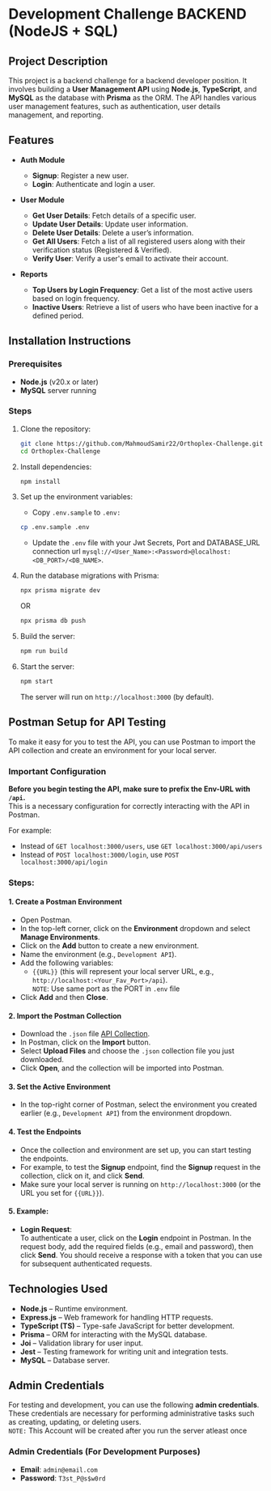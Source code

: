 # Development Challenge BACKEND (NodeJS + SQL)

## Project Description

This project is a backend challenge for a backend developer position. It involves building a **User Management API** using **Node.js**, **TypeScript**, and **MySQL** as the database with **Prisma** as the ORM. The API handles various user management features, such as authentication, user details management, and reporting.

## Features

- **Auth Module**

  - **Signup**: Register a new user.
  - **Login**: Authenticate and login a user.

- **User Module**

  - **Get User Details**: Fetch details of a specific user.
  - **Update User Details**: Update user information.
  - **Delete User Details**: Delete a user’s information.
  - **Get All Users**: Fetch a list of all registered users along with their verification status (Registered & Verified).
  - **Verify User**: Verify a user's email to activate their account.


- **Reports**
  - **Top Users by Login Frequency**: Get a list of the most active users based on login frequency.
  - **Inactive Users**: Retrieve a list of users who have been inactive for a defined period.

## Installation Instructions

### Prerequisites

- **Node.js** (v20.x or later)
- **MySQL** server running

### Steps

1. Clone the repository:
   ```bash
   git clone https://github.com/MahmoudSamir22/Orthoplex-Challenge.git
   cd Orthoplex-Challenge
   ```
2. Install dependencies:
   ```bash
   npm install
   ```
3. Set up the environment variables:
   - Copy `.env.sample` to `.env:`
   ```bash
   cp .env.sample .env
   ```
   - Update the `.env` file with your Jwt Secrets, Port and DATABASE_URL connection url ``` mysql://<User_Name>:<Password>@localhost:<DB_PORT>/<DB_NAME> ```.
4. Run the database migrations with Prisma:

   ```bash
   npx prisma migrate dev
   ```

   OR

   ```bash
   npx prisma db push
   ```

5. Build the server:
   ```bash
   npm run build
   ```
6. Start the server:
   ```bash
   npm start
   ```
   The server will run on `http://localhost:3000` (by default).

## Postman Setup for API Testing

To make it easy for you to test the API, you can use Postman to import the API collection and create an environment for your local server.
### Important Configuration

**Before you begin testing the API, make sure to prefix the Env-URL with `/api`.**  
This is a necessary configuration for correctly interacting with the API in Postman.

For example:
- Instead of `GET localhost:3000/users`, use `GET localhost:3000/api/users`
- Instead of `POST localhost:3000/login`, use `POST localhost:3000/api/login`

### Steps:
#### 1. **Create a Postman Environment**  
   - Open Postman.
   - In the top-left corner, click on the **Environment** dropdown and select **Manage Environments**.
   - Click on the **Add** button to create a new environment.
   - Name the environment (e.g., `Development API`).
   - Add the following variables:
     - `{{URL}}` (this will represent your local server URL, e.g., `http://localhost:<Your_Fav_Port>/api`).  
        `NOTE`: Use same port as the PORT in `.env` file
   - Click **Add** and then **Close**.

#### 2. **Import the Postman Collection**  
   - Download the `.json` file [API Collection](./@docs).
   - In Postman, click on the **Import** button.
   - Select **Upload Files** and choose the `.json` collection file you just downloaded.
   - Click **Open**, and the collection will be imported into Postman.

#### 3. **Set the Active Environment**  
   - In the top-right corner of Postman, select the environment you created earlier (e.g., `Development API`) from the environment dropdown.

#### 4. **Test the Endpoints**  
   - Once the collection and environment are set up, you can start testing the endpoints.
   - For example, to test the **Signup** endpoint, find the **Signup** request in the collection, click on it, and click **Send**.
   - Make sure your local server is running on `http://localhost:3000` (or the URL you set for `{{URL}}`).

#### 5. **Example**:  
   - **Login Request**:  
     To authenticate a user, click on the **Login** endpoint in Postman. In the request body, add the required fields (e.g., email and password), then click **Send**. You should receive a response with a token that you can use for subsequent authenticated requests.

## Technologies Used

- **Node.js** – Runtime environment.
- **Express.js** – Web framework for handling HTTP requests.
- **TypeScript (TS)** – Type-safe JavaScript for better development.
- **Prisma** – ORM for interacting with the MySQL database.
- **Joi** – Validation library for user input.
- **Jest** – Testing framework for writing unit and integration tests.
- **MySQL** – Database server.

## Admin Credentials

For testing and development, you can use the following **admin credentials**. These credentials are necessary for performing administrative tasks such as creating, updating, or deleting users.  
`NOTE:` This Account will be created after you run the server atleast once

### Admin Credentials (For Development Purposes)
- **Email**: `admin@email.com`
- **Password**: `T3st_P@s$w0rd`